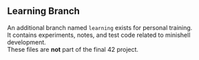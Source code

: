 ## Learning Branch

An additional branch named `learning` exists for personal training.  
It contains experiments, notes, and test code related to minishell development.  
These files are **not** part of the final 42 project.
